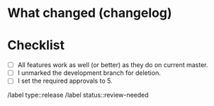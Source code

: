 # What changed (changelog)

# Checklist
- [ ] All features work as well (or better) as they do on current master.
- [ ] I unmarked the development branch for deletion.
- [ ] I set the required approvals to 5.

/label type::release
/label status::review-needed
